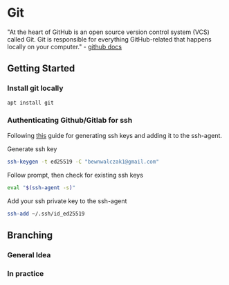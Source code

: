 # Git

"At the heart of GitHub is an open source version control system (VCS) called Git. Git is responsible for everything GitHub-related that happens locally on your computer." - [github docs](https://docs.github.com/en/get-started/quickstart/set-up-git)

## Getting Started

### Install git locally
```bash
apt install git
```

### Authenticating Github/Gitlab for ssh
Following [this](https://docs.github.com/en/authentication/connecting-to-github-with-ssh/generating-a-new-ssh-key-and-adding-it-to-the-ssh-agent) guide for generating ssh keys and adding it to the ssh-agent.

Generate ssh key
```bash
ssh-keygen -t ed25519 -C "bewnwalczak1@gmail.com"
```
Follow prompt, then check for existing ssh keys
```bash
eval "$(ssh-agent -s)"
```
Add your ssh private key to the ssh-agent
```bash
ssh-add ~/.ssh/id_ed25519
```

## Branching

### General Idea

### In practice